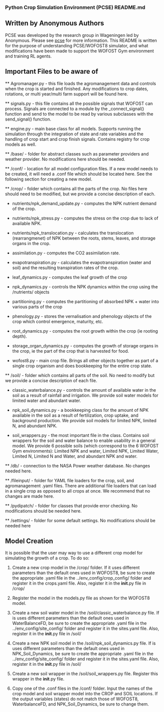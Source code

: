 ### Python Crop Simulation Environment (PCSE) README.md 
## Written by Anonymous Authors

PCSE was developed by the research group in Wageningen led by Anonymous. Please
see [pcse](https://github.com/ajwdewit/pcse) for more information. This README
is written for the purpose of understanding PCSE/WOFOST8 simulator, and what
modifications have been made to support the WOFOST Gym environment and training
RL agents. 

## Important Files to be aware of 

** Agromanager.py - this file loads the agromanagement data and controls when the 
crop is started and finished. Any modifications to crop dates, rotations, or multi
year/multi farm support will be found here. 

** signals.py - this file contains all the possible signals that WOFOST can process. 
Signals are connected to a module by the _connect_signal() function and send to the 
model to be read by various subclasses with the send_signal() function. 

** engine.py - main base class for all models. Supports running the simulation through
the integration of state and rate variables and the handling of crop start and 
crop finish signals. Contains registry for crop models as well.

** /base/ - folder for abstract classes such as parameter providers and weather
provider. No modifications here should be needed. 

** /conf/ - location for all model configuration files. If a new model needs to be
created, it will need a .conf file which should be located here. See the following
section for creating a new model.

** /crop/ - folder which contains all the parts of the crop. No files here should 
need to be modified, but we provide a concise description of each. 

* nutrients/npk_demand_update.py - computes the NPK nutrient demand of the crop.

* nutrients/npk_stress.py - computes the stress on the crop due to lack of available
NPK.

* nutrients/npk_translocation.py - calculates the translocation (rearrangmenet) of 
NPK between the roots, stems, leaves, and storage organs in the crop. 

* assimilation.py - computes the CO2 assimilation rate.

* evapotranspiration.py - calculates the evapotranspiration (water and soil) and
the resulting transpiration rates of the crop.

* leaf_dynamics.py - computes the leaf growth of the crop

* npk_dynamics.py - controls the NPK dynamics within the crop using the /nutrients/
objects 

* partitioning.py - computes the partitioning of absorbed NPK + water into various
parts of the crop 

* phenology.py - stores the vernalisation and phenology objects of the crop which
control emergence, maturity, etc. 

* root_dynamics.py - computes the root growth within the crop (ie rooting depth).

* storage_organ_dynamics.py - computes the growth of storage organs in the crop, 
ie the part of the crop that is harvested for food. 

* wofost8.py - main crop file. Brings all other objects together as part of a 
single crop organism and does bookkeeping for the entire crop state. 

** /soil/ - folder which contains all parts of the soil. No need to modify but
we provide a concise description of each file. 

* classic_waterbalance.py - controls the amount of available water in the soil as 
a result of rainfall and irrigation. We provide soil water models for limited water
and abundant water. 

* npk_soil_dynamics.py - a bookkeeping class for the amount of NPK available in the 
soil as a result of fertilization, crop uptake, and background production. We provide
soil models for limited NPK, limited N, and abundant NPK.

* soil_wrappers.py - the most important file in the class. Contains soil wrappers
for the soil and water balance to enable usability in a general model. We provide
6 possible soils (which correspond to the 6 WOFOST Gym environments): Limited NPK
and water, Limited NPK, Limited Water, Limited N, Limited N and Water, and abundant
NPK and water. 

** /db/ - connection to the NASA Power weather database. No changes needed here.

** /fileinput/ - folder for YAML file loaders for the crop, soil, and agromanagement
.yaml files. There are additional file loaders that can load in a single crop as 
opposed to all crops at once. We recommend that no changes are made here. 

** /pydipatch/ - folder for classes that provide error checking. No modifications
should be needed here.

** /settings/ - folder for some default settings. No modifications should be needed
here

## Model Creation

It is possible that the user may way to use a different crop model for simulating
the growth of a crop. To do so:

1. Create a new crop model in the /crop/ folder. If it uses different parameters
than the default ones used in WOFOST8, be sure to create the appropriate .yaml file
in the ../env_config/crop_config/ folder and register it in the crops.yaml file. 
Also, register it in the __init__.py file in /crop/

2. Register the model in the models.py file as shown for the WOFOST8 model.

3. Create a new soil water model in the /soil/classic_waterbalance.py file. If is uses
different parameters than the default ones used in WaterBalanceFD, be sure to 
create the appropriate .yaml file in the ../env_config/site_config/ folder 
and register it in the sites.yaml file. Also, register it in the __init__.py file
in /soil/

4. Create a new NPK soil model in the /soil/npk_soil_dynamics.py file. If is uses
different parameters than the default ones used in NPK_Soil_Dynamics, be sure to 
create the appropriate .yaml file in the ../env_config/site_config/ folder 
and register it in the sites.yaml file. Also, register it in the __init__.py file
in /soil/

5. Create a new soil wrapper in the /soil/soil_wrappers.py file. Register this
wrapper in the __init__.py file. 

6. Copy one of the .conf files in the /conf/ folder. Input the names of the crop
model and soil wrapper model into the CROP and SOIL locations. If the output
variables (states) do not match those of WOFOST8, WaterbalanceFD, and NPK_Soil_Dynamics,
be sure to change them.